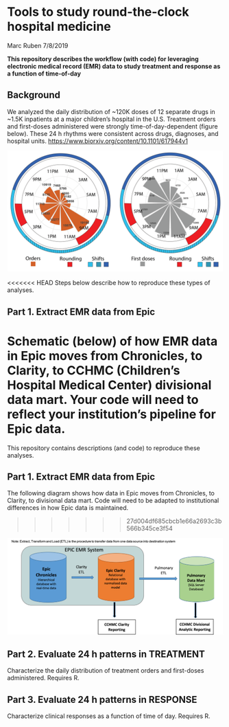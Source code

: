 Tools to study round-the-clock hospital medicine
================
Marc Ruben
7/8/2019

**This repository describes the workflow (with code) for leveraging
electronic medical record (EMR) data to study treatment and response as
a function of time-of-day**

## Background

We analyzed the daily distribution of ~120K doses of 12 separate drugs
in ~1.5K inpatients at a major children’s hospital in the U.S. Treatment
orders and first-doses administered were strongly time-of-day-dependent
(figure below). These 24 h rhythms were consistent across drugs,
diagnoses, and hospital units.
<https://www.biorxiv.org/content/10.1101/617944v1>

![image caption Source](images/GitRepo_AllDrugWheels.png)

<<<<<<< HEAD
Steps below describe how to reproduce these types of analyses.

## Part 1. Extract EMR data from Epic

Schematic (below) of how EMR data in Epic moves from Chronicles, to
Clarity, to CCHMC (Children’s Hospital Medical Center) divisional data
mart. Your code will need to reflect your institution’s pipeline for
Epic data.
=======
This repository contains descriptions (and code) to reproduce these
analyses.

## Part 1. Extract EMR data from Epic

The following diagram shows how data in Epic moves from Chronicles, to
Clarity, to divisional data mart. Code will need to be adapted to
institutional differences in how Epic data is maintained.
>>>>>>> 27d004df685cbcb1e66a2693c3b566b345ce3f54

![image caption Source](images/EpicSchematic.png)

## Part 2. Evaluate 24 h patterns in TREATMENT

Characterize the daily distribution of treatment orders and first-doses
administered. Requires R.

## Part 3. Evaluate 24 h patterns in RESPONSE

Characterize clinical responses as a function of time of day. Requires
R.
